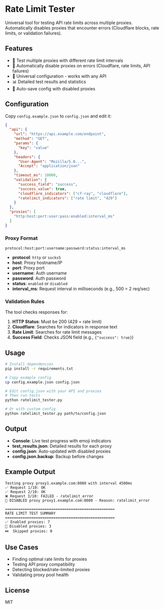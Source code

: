 # Rate Limit Tester

Universal tool for testing API rate limits across multiple proxies. Automatically disables proxies that encounter errors (Cloudflare blocks, rate limits, or validation failures).

## Features

- 🔄 Test multiple proxies with different rate limit intervals
- 🚫 Automatically disable proxies on errors (Cloudflare, rate limits, API failures)
- 🔧 Universal configuration - works with any API
- 📊 Detailed test results and statistics
- 💾 Auto-save config with disabled proxies

## Configuration

Copy `config.example.json` to `config.json` and edit it:

```json
{
  "api": {
    "url": "https://api.example.com/endpoint",
    "method": "GET",
    "params": {
      "key": "value"
    },
    "headers": {
      "User-Agent": "Mozilla/5.0...",
      "Accept": "application/json"
    },
    "timeout_ms": 10000,
    "validation": {
      "success_field": "success",
      "success_value": true,
      "cloudflare_indicators": ["cf-ray", "cloudflare"],
      "ratelimit_indicators": ["rate limit", "429"]
    }
  },
  "proxies": [
    "http:host:port:user:pass:enabled:interval_ms"
  ]
}
```

### Proxy Format

`protocol:host:port:username:password:status:interval_ms`

- **protocol**: `http` or `socks5`
- **host**: Proxy hostname/IP
- **port**: Proxy port
- **username**: Auth username
- **password**: Auth password
- **status**: `enabled` or `disabled`
- **interval_ms**: Request interval in milliseconds (e.g., 500 = 2 req/sec)

### Validation Rules

The tool checks responses for:

1. **HTTP Status**: Must be 200 (429 = rate limit)
2. **Cloudflare**: Searches for indicators in response text
3. **Rate Limit**: Searches for rate limit messages
4. **Success Field**: Checks JSON field (e.g., `{"success": true}`)

## Usage

```bash
# Install dependencies
pip install -r requirements.txt

# Copy example config
cp config.example.json config.json

# Edit config.json with your API and proxies
# Then run tests
python ratelimit_tester.py

# Or with custom config
python ratelimit_tester.py path/to/config.json
```

## Output

- **Console**: Live test progress with emoji indicators
- **test_results.json**: Detailed results for each proxy
- **config.json**: Auto-updated with disabled proxies
- **config.json.backup**: Backup before changes

## Example Output

```
Testing proxy proxy1.example.com:8080 with interval 4500ms
✅ Request 1/10: OK
✅ Request 2/10: OK
❌ Request 3/10: FAILED - ratelimit_error
🔴 DISABLED proxy proxy1.example.com:8080 - Reason: ratelimit_error

==================================================
RATE LIMIT TEST SUMMARY
==================================================
✅ Enabled proxies: 7
🔴 Disabled proxies: 3
⏭️  Skipped proxies: 0
```

## Use Cases

- Finding optimal rate limits for proxies
- Testing API proxy compatibility
- Detecting blocked/rate-limited proxies
- Validating proxy pool health

## License

MIT
